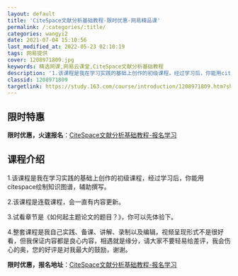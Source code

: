```yaml
---
layout: default
title: 'CiteSpace文献分析基础教程-限时优惠-网易精品课'
permalink: /:categories/:title/
categories: wangyi2
date: 2021-07-04 15:10:56
last_modified_at: 2022-05-23 02:10:19
tags: 网易提供
cover: 1208971809.jpg
keywords: 精选网课,网易云课堂,CiteSpace文献分析基础教程
description: '1.该课程是我在学习实践的基础上创作的初级课程，经过学习后，你能用citespace绘制知识图谱，辅助撰写。2.该课程是'
classid: 1208971809
targetlink: https://study.163.com/course/introduction/1208971809.htm?share=1&shareId=1025206652&utm_campaign=share&utm_medium=iphoneShare&utm_source=&utm_u=1025206652
---
```


## 限时特惠

**限时优惠，火速报名**：[CiteSpace文献分析基础教程-报名学习](https://study.163.com/course/introduction/1208971809.htm?share=1&shareId=1025206652&utm_campaign=share&utm_medium=iphoneShare&utm_source=&utm_u=1025206652)

## 课程介绍

1.该课程是我在学习实践的基础上创作的初级课程，经过学习后，你能用citespace绘制知识图谱，辅助撰写。

2.该课程是连载课程，会一直有内容更新。

3.试看章节是《如何起主题论文的题目？》，你可以先体验下。

4.整套课程是我自己实践、备课、讲解、录制以及编辑，视频呈现形式不是很好看，但我保证内容都是良心内容，相遇就是缘分，请大家不要轻易给差评，我会伤心的奥，您的好评是对我最大的鼓励，谢谢。

**限时优惠，报名地址**：[CiteSpace文献分析基础教程-报名学习](https://study.163.com/course/introduction/1208971809.htm?share=1&shareId=1025206652&utm_campaign=share&utm_medium=iphoneShare&utm_source=&utm_u=1025206652)

